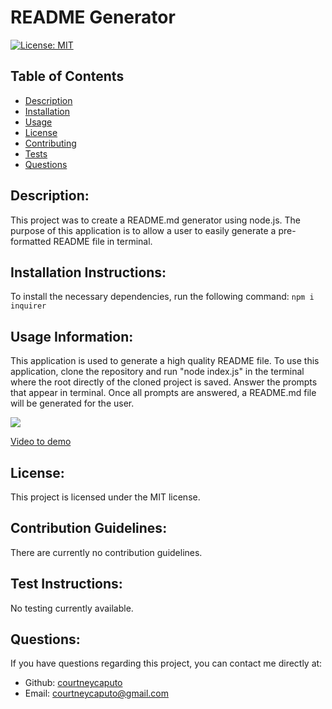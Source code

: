 
# README Generator
    
[![License: MIT](https://img.shields.io/badge/License-MIT-yellow.svg)](https://opensource.org/licenses/MIT)

## Table of Contents
- [Description](#description)
- [Installation](#installation)
- [Usage](#usage)
- [License](#license)
- [Contributing](#contributing)
- [Tests](#tests)
- [Questions](#questions)
    
## Description: <a name="description"></a>
This project was to create a README.md generator using node.js. The purpose of this application is to allow a user to easily generate a pre-formatted README file in terminal. 

## Installation Instructions: <a name="installation"></a>
To install the necessary dependencies, run the following command: `npm i inquirer`

## Usage Information: <a name="usage"></a>
This application is used to generate a high quality README file. To use this application, clone the repository and run "node index.js" in the terminal where the root directly of the cloned project is saved. Answer the prompts that appear in terminal. Once all prompts are answered, a README.md file will be generated for the user.

<img src="/images/terminal-screenshot">

<a href="https://drive.google.com/file/d/1X9dodlK32e2cbhGJUmdo1jFOUJVp_ik7/view">Video to demo</a>

## License: <a name="license"></a>
This project is licensed under the MIT license.

## Contribution Guidelines: <a name="contributing"></a>
There are currently no contribution guidelines.

## Test Instructions: <a name="tests"></a>
No testing currently available.

## Questions: <a name="questions"></a>
If you have questions regarding this project, you can contact me directly at:
* Github: <a href="https://github.com/courtneycaputo">courtneycaputo</a>
* Email: <a href="mailto:courtneycaputo@gmail.com">courtneycaputo@gmail.com</a>

    
